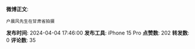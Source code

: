 **微博正文**: 
```
户晨风先生在甘肃省拍摄
```
**发布时间**: 2024-04-04 17:46:00
**发布工具**: iPhone 15 Pro
**点赞数**: 202
**转发数**: 0
**评论数**: 35
